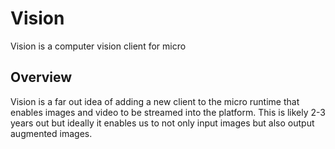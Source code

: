 # Vision

Vision is a computer vision client for micro

## Overview

Vision is a far out idea of adding a new client to the micro runtime that 
enables images and video to be streamed into the platform. This is likely 
2-3 years out but ideally it enables us to not only input images but 
also output augmented images.
